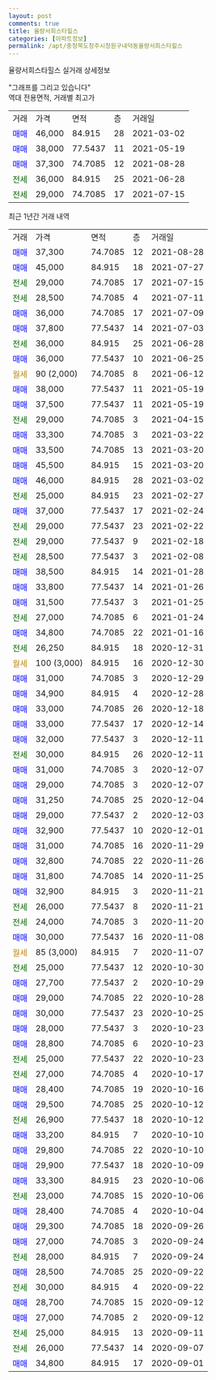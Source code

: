 ```yaml
---
layout: post
comments: true
title: 율량서희스타힐스
categories: [아파트정보]
permalink: /apt/충청북도청주시청원구내덕동율량서희스타힐스
---
```


율량서희스타힐스 실거래 상세정보

<script type="text/javascript">
  google.charts.load('current', {'packages':['line', 'corechart']});
  google.charts.setOnLoadCallback(drawChart);

  function drawChart() {
    var data = new google.visualization.DataTable();
    data.addColumn('date', '거래일');
    data.addColumn('number', "매매");
    data.addColumn('number', "전세");
    data.addColumn('number', "전매");

    data.addRows([[new Date(Date.parse("2021-08-28")), 37300, null, null], [new Date(Date.parse("2021-07-27")), 45000, null, null], [new Date(Date.parse("2021-07-15")), null, 29000, null], [new Date(Date.parse("2021-07-11")), null, 28500, null], [new Date(Date.parse("2021-07-09")), 36000, null, null], [new Date(Date.parse("2021-07-03")), 37800, null, null], [new Date(Date.parse("2021-06-28")), null, 36000, null], [new Date(Date.parse("2021-06-25")), 36000, null, null], [new Date(Date.parse("2021-06-12")), null, null, null], [new Date(Date.parse("2021-05-19")), 38000, null, null], [new Date(Date.parse("2021-05-19")), 37500, null, null], [new Date(Date.parse("2021-04-15")), null, 29000, null], [new Date(Date.parse("2021-03-22")), 33300, null, null], [new Date(Date.parse("2021-03-20")), 33500, null, null], [new Date(Date.parse("2021-03-20")), 45500, null, null], [new Date(Date.parse("2021-03-02")), 46000, null, null], [new Date(Date.parse("2021-02-27")), null, 25000, null], [new Date(Date.parse("2021-02-24")), 37000, null, null], [new Date(Date.parse("2021-02-22")), null, 29000, null], [new Date(Date.parse("2021-02-18")), null, 29000, null], [new Date(Date.parse("2021-02-08")), null, 28500, null], [new Date(Date.parse("2021-01-28")), 38500, null, null], [new Date(Date.parse("2021-01-26")), 33800, null, null], [new Date(Date.parse("2021-01-25")), 31500, null, null], [new Date(Date.parse("2021-01-24")), null, 27000, null], [new Date(Date.parse("2021-01-16")), 34800, null, null], [new Date(Date.parse("2020-12-31")), null, 26250, null], [new Date(Date.parse("2020-12-30")), null, null, null], [new Date(Date.parse("2020-12-29")), 31000, null, null], [new Date(Date.parse("2020-12-28")), 34900, null, null], [new Date(Date.parse("2020-12-18")), 33000, null, null], [new Date(Date.parse("2020-12-14")), 33000, null, null], [new Date(Date.parse("2020-12-11")), 32000, null, null], [new Date(Date.parse("2020-12-11")), null, 30000, null], [new Date(Date.parse("2020-12-07")), 31000, null, null], [new Date(Date.parse("2020-12-07")), 29000, null, null], [new Date(Date.parse("2020-12-04")), 31250, null, null], [new Date(Date.parse("2020-12-03")), 29000, null, null], [new Date(Date.parse("2020-12-01")), 32900, null, null], [new Date(Date.parse("2020-11-29")), 31000, null, null], [new Date(Date.parse("2020-11-26")), 32800, null, null], [new Date(Date.parse("2020-11-25")), 31800, null, null], [new Date(Date.parse("2020-11-21")), 32900, null, null], [new Date(Date.parse("2020-11-21")), null, 26000, null], [new Date(Date.parse("2020-11-20")), null, 24000, null], [new Date(Date.parse("2020-11-08")), 30000, null, null], [new Date(Date.parse("2020-11-07")), null, null, null], [new Date(Date.parse("2020-10-30")), null, 25000, null], [new Date(Date.parse("2020-10-29")), 27700, null, null], [new Date(Date.parse("2020-10-28")), 29000, null, null], [new Date(Date.parse("2020-10-25")), 30000, null, null], [new Date(Date.parse("2020-10-23")), 28000, null, null], [new Date(Date.parse("2020-10-23")), 28800, null, null], [new Date(Date.parse("2020-10-23")), null, 25000, null], [new Date(Date.parse("2020-10-17")), null, 27000, null], [new Date(Date.parse("2020-10-16")), 28400, null, null], [new Date(Date.parse("2020-10-12")), 29500, null, null], [new Date(Date.parse("2020-10-12")), null, 26900, null], [new Date(Date.parse("2020-10-10")), 33200, null, null], [new Date(Date.parse("2020-10-10")), 29800, null, null], [new Date(Date.parse("2020-10-09")), 29900, null, null], [new Date(Date.parse("2020-10-06")), 33300, null, null], [new Date(Date.parse("2020-10-06")), null, 23000, null], [new Date(Date.parse("2020-10-04")), 28400, null, null], [new Date(Date.parse("2020-09-26")), 29300, null, null], [new Date(Date.parse("2020-09-24")), 27000, null, null], [new Date(Date.parse("2020-09-24")), null, 28000, null], [new Date(Date.parse("2020-09-22")), 28500, null, null], [new Date(Date.parse("2020-09-22")), null, 30000, null], [new Date(Date.parse("2020-09-12")), 28700, null, null], [new Date(Date.parse("2020-09-12")), 27000, null, null], [new Date(Date.parse("2020-09-11")), null, 25000, null], [new Date(Date.parse("2020-09-07")), null, 26000, null], [new Date(Date.parse("2020-09-01")), 34800, null, null]]);

    var options = {
      hAxis: {
        format: 'yyyy/MM/dd'
      },    
      lineWidth: 0,
      pointsVisible: true,    
      title: '최근 1년간 유형별 실거래가 분포',
      legend: { position: 'bottom' }
    };

    var formatter = new google.visualization.NumberFormat({pattern:'###,###'} );
    formatter.format(data, 1);
    formatter.format(data, 2);
    
    setTimeout(function() {
        var chart = new google.visualization.LineChart(document.getElementById('columnchart_material'));
        chart.draw(data, (options));
        document.getElementById('loading').style.display = 'none';
    }, 1000);
  }
</script>


<div id="loading" style="z-index:20; display: block; margin-left: 0px">"그래프를 그리고 있습니다"</div>
<div id="columnchart_material" style="width: 95%; margin-left: 0px; display: block"></div>
<!-- contents start -->
역대 전용면적, 거래별 최고가
<table class="sortable">
    <tr>
      <td>거래</td>
      <td>가격</td>
      <td>면적</td>
      <td>층</td>
      <td>거래일</td>
    </tr>
        <tr>
          <td><a style="color: blue">매매</a></td>
          <td>46,000</td>
          <td>84.915</td>
          <td>28</td>
          <td>2021-03-02</td>
        </tr>            <tr>
          <td><a style="color: blue">매매</a></td>
          <td>38,000</td>
          <td>77.5437</td>
          <td>11</td>
          <td>2021-05-19</td>
        </tr>            <tr>
          <td><a style="color: blue">매매</a></td>
          <td>37,300</td>
          <td>74.7085</td>
          <td>12</td>
          <td>2021-08-28</td>
        </tr>        
        <tr>
              <td><a style="color: darkgreen">전세</a></td>
              <td>36,000</td>
              <td>84.915</td>
              <td>25</td>
              <td>2021-06-28</td>
            </tr>            <tr>
              <td><a style="color: darkgreen">전세</a></td>
              <td>29,000</td>
              <td>74.7085</td>
              <td>17</td>
              <td>2021-07-15</td>
            </tr>        
    
</table>

최근 1년간 거래 내역

<table class="sortable">
    <tr>
      <td>거래</td>
      <td>가격</td>
      <td>면적</td>
      <td>층</td>
      <td>거래일</td>
    </tr>
    <tr>
      <td><a style="color: blue">매매</a></td>
      <td>37,300</td>
      <td>74.7085</td>
      <td>12</td>
      <td>2021-08-28</td>
    </tr>          <tr>
      <td><a style="color: blue">매매</a></td>
      <td>45,000</td>
      <td>84.915</td>
      <td>18</td>
      <td>2021-07-27</td>
    </tr>          <tr>
      <td><a style="color: darkgreen">전세</a></td>
      <td>29,000</td>
      <td>74.7085</td>
      <td>17</td>
      <td>2021-07-15</td>
    </tr>          <tr>
      <td><a style="color: darkgreen">전세</a></td>
      <td>28,500</td>
      <td>74.7085</td>
      <td>4</td>
      <td>2021-07-11</td>
    </tr>          <tr>
      <td><a style="color: blue">매매</a></td>
      <td>36,000</td>
      <td>74.7085</td>
      <td>17</td>
      <td>2021-07-09</td>
    </tr>          <tr>
      <td><a style="color: blue">매매</a></td>
      <td>37,800</td>
      <td>77.5437</td>
      <td>14</td>
      <td>2021-07-03</td>
    </tr>          <tr>
      <td><a style="color: darkgreen">전세</a></td>
      <td>36,000</td>
      <td>84.915</td>
      <td>25</td>
      <td>2021-06-28</td>
    </tr>          <tr>
      <td><a style="color: blue">매매</a></td>
      <td>36,000</td>
      <td>77.5437</td>
      <td>10</td>
      <td>2021-06-25</td>
    </tr>          <tr>
      <td><a style="color: darkgoldenrod">월세</a></td>
      <td>90 (2,000)</td>
      <td>74.7085</td>
      <td>8</td>
      <td>2021-06-12</td>
    </tr>          <tr>
      <td><a style="color: blue">매매</a></td>
      <td>38,000</td>
      <td>77.5437</td>
      <td>11</td>
      <td>2021-05-19</td>
    </tr>          <tr>
      <td><a style="color: blue">매매</a></td>
      <td>37,500</td>
      <td>77.5437</td>
      <td>11</td>
      <td>2021-05-19</td>
    </tr>          <tr>
      <td><a style="color: darkgreen">전세</a></td>
      <td>29,000</td>
      <td>74.7085</td>
      <td>3</td>
      <td>2021-04-15</td>
    </tr>          <tr>
      <td><a style="color: blue">매매</a></td>
      <td>33,300</td>
      <td>74.7085</td>
      <td>3</td>
      <td>2021-03-22</td>
    </tr>          <tr>
      <td><a style="color: blue">매매</a></td>
      <td>33,500</td>
      <td>74.7085</td>
      <td>13</td>
      <td>2021-03-20</td>
    </tr>          <tr>
      <td><a style="color: blue">매매</a></td>
      <td>45,500</td>
      <td>84.915</td>
      <td>15</td>
      <td>2021-03-20</td>
    </tr>          <tr>
      <td><a style="color: blue">매매</a></td>
      <td>46,000</td>
      <td>84.915</td>
      <td>28</td>
      <td>2021-03-02</td>
    </tr>          <tr>
      <td><a style="color: darkgreen">전세</a></td>
      <td>25,000</td>
      <td>84.915</td>
      <td>23</td>
      <td>2021-02-27</td>
    </tr>          <tr>
      <td><a style="color: blue">매매</a></td>
      <td>37,000</td>
      <td>77.5437</td>
      <td>17</td>
      <td>2021-02-24</td>
    </tr>          <tr>
      <td><a style="color: darkgreen">전세</a></td>
      <td>29,000</td>
      <td>77.5437</td>
      <td>23</td>
      <td>2021-02-22</td>
    </tr>          <tr>
      <td><a style="color: darkgreen">전세</a></td>
      <td>29,000</td>
      <td>77.5437</td>
      <td>9</td>
      <td>2021-02-18</td>
    </tr>          <tr>
      <td><a style="color: darkgreen">전세</a></td>
      <td>28,500</td>
      <td>77.5437</td>
      <td>3</td>
      <td>2021-02-08</td>
    </tr>          <tr>
      <td><a style="color: blue">매매</a></td>
      <td>38,500</td>
      <td>84.915</td>
      <td>14</td>
      <td>2021-01-28</td>
    </tr>          <tr>
      <td><a style="color: blue">매매</a></td>
      <td>33,800</td>
      <td>77.5437</td>
      <td>14</td>
      <td>2021-01-26</td>
    </tr>          <tr>
      <td><a style="color: blue">매매</a></td>
      <td>31,500</td>
      <td>77.5437</td>
      <td>3</td>
      <td>2021-01-25</td>
    </tr>          <tr>
      <td><a style="color: darkgreen">전세</a></td>
      <td>27,000</td>
      <td>74.7085</td>
      <td>6</td>
      <td>2021-01-24</td>
    </tr>          <tr>
      <td><a style="color: blue">매매</a></td>
      <td>34,800</td>
      <td>74.7085</td>
      <td>22</td>
      <td>2021-01-16</td>
    </tr>          <tr>
      <td><a style="color: darkgreen">전세</a></td>
      <td>26,250</td>
      <td>84.915</td>
      <td>18</td>
      <td>2020-12-31</td>
    </tr>          <tr>
      <td><a style="color: darkgoldenrod">월세</a></td>
      <td>100 (3,000)</td>
      <td>84.915</td>
      <td>16</td>
      <td>2020-12-30</td>
    </tr>          <tr>
      <td><a style="color: blue">매매</a></td>
      <td>31,000</td>
      <td>74.7085</td>
      <td>3</td>
      <td>2020-12-29</td>
    </tr>          <tr>
      <td><a style="color: blue">매매</a></td>
      <td>34,900</td>
      <td>84.915</td>
      <td>4</td>
      <td>2020-12-28</td>
    </tr>          <tr>
      <td><a style="color: blue">매매</a></td>
      <td>33,000</td>
      <td>74.7085</td>
      <td>26</td>
      <td>2020-12-18</td>
    </tr>          <tr>
      <td><a style="color: blue">매매</a></td>
      <td>33,000</td>
      <td>77.5437</td>
      <td>17</td>
      <td>2020-12-14</td>
    </tr>          <tr>
      <td><a style="color: blue">매매</a></td>
      <td>32,000</td>
      <td>77.5437</td>
      <td>3</td>
      <td>2020-12-11</td>
    </tr>          <tr>
      <td><a style="color: darkgreen">전세</a></td>
      <td>30,000</td>
      <td>84.915</td>
      <td>26</td>
      <td>2020-12-11</td>
    </tr>          <tr>
      <td><a style="color: blue">매매</a></td>
      <td>31,000</td>
      <td>74.7085</td>
      <td>3</td>
      <td>2020-12-07</td>
    </tr>          <tr>
      <td><a style="color: blue">매매</a></td>
      <td>29,000</td>
      <td>74.7085</td>
      <td>3</td>
      <td>2020-12-07</td>
    </tr>          <tr>
      <td><a style="color: blue">매매</a></td>
      <td>31,250</td>
      <td>74.7085</td>
      <td>25</td>
      <td>2020-12-04</td>
    </tr>          <tr>
      <td><a style="color: blue">매매</a></td>
      <td>29,000</td>
      <td>77.5437</td>
      <td>2</td>
      <td>2020-12-03</td>
    </tr>          <tr>
      <td><a style="color: blue">매매</a></td>
      <td>32,900</td>
      <td>77.5437</td>
      <td>10</td>
      <td>2020-12-01</td>
    </tr>          <tr>
      <td><a style="color: blue">매매</a></td>
      <td>31,000</td>
      <td>74.7085</td>
      <td>16</td>
      <td>2020-11-29</td>
    </tr>          <tr>
      <td><a style="color: blue">매매</a></td>
      <td>32,800</td>
      <td>74.7085</td>
      <td>22</td>
      <td>2020-11-26</td>
    </tr>          <tr>
      <td><a style="color: blue">매매</a></td>
      <td>31,800</td>
      <td>74.7085</td>
      <td>14</td>
      <td>2020-11-25</td>
    </tr>          <tr>
      <td><a style="color: blue">매매</a></td>
      <td>32,900</td>
      <td>84.915</td>
      <td>3</td>
      <td>2020-11-21</td>
    </tr>          <tr>
      <td><a style="color: darkgreen">전세</a></td>
      <td>26,000</td>
      <td>77.5437</td>
      <td>8</td>
      <td>2020-11-21</td>
    </tr>          <tr>
      <td><a style="color: darkgreen">전세</a></td>
      <td>24,000</td>
      <td>74.7085</td>
      <td>3</td>
      <td>2020-11-20</td>
    </tr>          <tr>
      <td><a style="color: blue">매매</a></td>
      <td>30,000</td>
      <td>77.5437</td>
      <td>16</td>
      <td>2020-11-08</td>
    </tr>          <tr>
      <td><a style="color: darkgoldenrod">월세</a></td>
      <td>85 (3,000)</td>
      <td>84.915</td>
      <td>7</td>
      <td>2020-11-07</td>
    </tr>          <tr>
      <td><a style="color: darkgreen">전세</a></td>
      <td>25,000</td>
      <td>77.5437</td>
      <td>12</td>
      <td>2020-10-30</td>
    </tr>          <tr>
      <td><a style="color: blue">매매</a></td>
      <td>27,700</td>
      <td>77.5437</td>
      <td>2</td>
      <td>2020-10-29</td>
    </tr>          <tr>
      <td><a style="color: blue">매매</a></td>
      <td>29,000</td>
      <td>74.7085</td>
      <td>22</td>
      <td>2020-10-28</td>
    </tr>          <tr>
      <td><a style="color: blue">매매</a></td>
      <td>30,000</td>
      <td>77.5437</td>
      <td>23</td>
      <td>2020-10-25</td>
    </tr>          <tr>
      <td><a style="color: blue">매매</a></td>
      <td>28,000</td>
      <td>77.5437</td>
      <td>3</td>
      <td>2020-10-23</td>
    </tr>          <tr>
      <td><a style="color: blue">매매</a></td>
      <td>28,800</td>
      <td>74.7085</td>
      <td>6</td>
      <td>2020-10-23</td>
    </tr>          <tr>
      <td><a style="color: darkgreen">전세</a></td>
      <td>25,000</td>
      <td>77.5437</td>
      <td>22</td>
      <td>2020-10-23</td>
    </tr>          <tr>
      <td><a style="color: darkgreen">전세</a></td>
      <td>27,000</td>
      <td>74.7085</td>
      <td>4</td>
      <td>2020-10-17</td>
    </tr>          <tr>
      <td><a style="color: blue">매매</a></td>
      <td>28,400</td>
      <td>74.7085</td>
      <td>19</td>
      <td>2020-10-16</td>
    </tr>          <tr>
      <td><a style="color: blue">매매</a></td>
      <td>29,500</td>
      <td>74.7085</td>
      <td>25</td>
      <td>2020-10-12</td>
    </tr>          <tr>
      <td><a style="color: darkgreen">전세</a></td>
      <td>26,900</td>
      <td>77.5437</td>
      <td>18</td>
      <td>2020-10-12</td>
    </tr>          <tr>
      <td><a style="color: blue">매매</a></td>
      <td>33,200</td>
      <td>84.915</td>
      <td>7</td>
      <td>2020-10-10</td>
    </tr>          <tr>
      <td><a style="color: blue">매매</a></td>
      <td>29,800</td>
      <td>74.7085</td>
      <td>22</td>
      <td>2020-10-10</td>
    </tr>          <tr>
      <td><a style="color: blue">매매</a></td>
      <td>29,900</td>
      <td>77.5437</td>
      <td>18</td>
      <td>2020-10-09</td>
    </tr>          <tr>
      <td><a style="color: blue">매매</a></td>
      <td>33,300</td>
      <td>84.915</td>
      <td>23</td>
      <td>2020-10-06</td>
    </tr>          <tr>
      <td><a style="color: darkgreen">전세</a></td>
      <td>23,000</td>
      <td>74.7085</td>
      <td>15</td>
      <td>2020-10-06</td>
    </tr>          <tr>
      <td><a style="color: blue">매매</a></td>
      <td>28,400</td>
      <td>74.7085</td>
      <td>4</td>
      <td>2020-10-04</td>
    </tr>          <tr>
      <td><a style="color: blue">매매</a></td>
      <td>29,300</td>
      <td>74.7085</td>
      <td>18</td>
      <td>2020-09-26</td>
    </tr>          <tr>
      <td><a style="color: blue">매매</a></td>
      <td>27,000</td>
      <td>74.7085</td>
      <td>3</td>
      <td>2020-09-24</td>
    </tr>          <tr>
      <td><a style="color: darkgreen">전세</a></td>
      <td>28,000</td>
      <td>84.915</td>
      <td>7</td>
      <td>2020-09-24</td>
    </tr>          <tr>
      <td><a style="color: blue">매매</a></td>
      <td>28,500</td>
      <td>74.7085</td>
      <td>25</td>
      <td>2020-09-22</td>
    </tr>          <tr>
      <td><a style="color: darkgreen">전세</a></td>
      <td>30,000</td>
      <td>84.915</td>
      <td>4</td>
      <td>2020-09-22</td>
    </tr>          <tr>
      <td><a style="color: blue">매매</a></td>
      <td>28,700</td>
      <td>74.7085</td>
      <td>15</td>
      <td>2020-09-12</td>
    </tr>          <tr>
      <td><a style="color: blue">매매</a></td>
      <td>27,000</td>
      <td>74.7085</td>
      <td>2</td>
      <td>2020-09-12</td>
    </tr>          <tr>
      <td><a style="color: darkgreen">전세</a></td>
      <td>25,000</td>
      <td>84.915</td>
      <td>13</td>
      <td>2020-09-11</td>
    </tr>          <tr>
      <td><a style="color: darkgreen">전세</a></td>
      <td>26,000</td>
      <td>77.5437</td>
      <td>14</td>
      <td>2020-09-07</td>
    </tr>          <tr>
      <td><a style="color: blue">매매</a></td>
      <td>34,800</td>
      <td>84.915</td>
      <td>17</td>
      <td>2020-09-01</td>
    </tr>      </table>
<!-- contents end -->    

